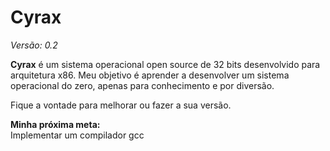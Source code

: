 # Cyrax
<i>Versão: 0.2</i>

<b>Cyrax</b> é um sistema operacional open source de 32 bits desenvolvido para arquitetura x86.
Meu objetivo é aprender a desenvolver um sistema operacional do zero, apenas para 
conhecimento e por diversão.

Fique a vontade para melhorar ou fazer a sua versão.

<b>Minha próxima meta:</b><br>
Implementar um compilador gcc<br>
